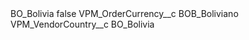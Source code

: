 <?xml version="1.0" encoding="UTF-8"?>
<CustomMetadata xmlns="http://soap.sforce.com/2006/04/metadata" xmlns:xsi="http://www.w3.org/2001/XMLSchema-instance" xmlns:xsd="http://www.w3.org/2001/XMLSchema">
    <label>BO_Bolivia</label>
    <protected>false</protected>
    <values>
        <field>VPM_OrderCurrency__c</field>
        <value xsi:type="xsd:string">BOB_Boliviano</value>
    </values>
    <values>
        <field>VPM_VendorCountry__c</field>
        <value xsi:type="xsd:string">BO_Bolivia</value>
    </values>
</CustomMetadata>
